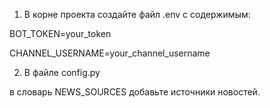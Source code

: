 
1. В корне проекта создайте файл .env с содержимым:

BOT_TOKEN=your_token

CHANNEL_USERNAME=your_channel_username

2. В файле config.py

в словарь NEWS_SOURCES добавьте источники новостей.
